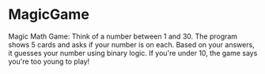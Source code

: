 # MagicGame
  Magic Math Game: Think of a number between 1 and 30. The program shows 5 cards and asks if your number is on each. Based on your answers, it guesses your number using binary logic. If you're under 10, the game says you're too young to play!
